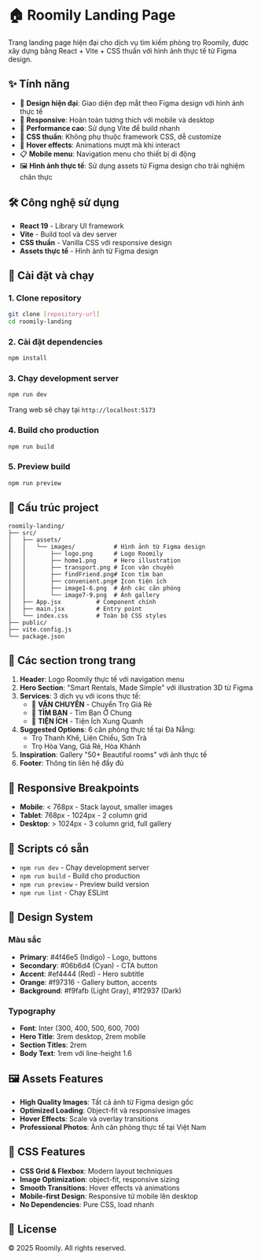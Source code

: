 # 🏠 Roomily Landing Page

Trang landing page hiện đại cho dịch vụ tìm kiếm phòng trọ Roomily, được xây dựng bằng React + Vite + CSS thuần với hình ảnh thực tế từ Figma design.

## ✨ Tính năng

- 🎨 **Design hiện đại**: Giao diện đẹp mắt theo Figma design với hình ảnh thực tế
- 📱 **Responsive**: Hoàn toàn tương thích với mobile và desktop  
- 🚀 **Performance cao**: Sử dụng Vite để build nhanh
- 🎯 **CSS thuần**: Không phụ thuộc framework CSS, dễ customize
- 🌟 **Hover effects**: Animations mượt mà khi interact
- 📋 **Mobile menu**: Navigation menu cho thiết bị di động
- 🖼️ **Hình ảnh thực tế**: Sử dụng assets từ Figma design cho trải nghiệm chân thực

## 🛠️ Công nghệ sử dụng

- **React 19** - Library UI framework
- **Vite** - Build tool và dev server  
- **CSS thuần** - Vanilla CSS với responsive design
- **Assets thực tế** - Hình ảnh từ Figma design

## 🚀 Cài đặt và chạy

### 1. Clone repository
```bash
git clone [repository-url]
cd roomily-landing
```

### 2. Cài đặt dependencies
```bash
npm install
```

### 3. Chạy development server
```bash
npm run dev
```

Trang web sẽ chạy tại `http://localhost:5173`

### 4. Build cho production
```bash
npm run build
```

### 5. Preview build
```bash
npm run preview
```

## 📁 Cấu trúc project

```
roomily-landing/
├── src/
│   ├── assets/
│   │   └── images/           # Hình ảnh từ Figma design
│   │       ├── logo.png      # Logo Roomily
│   │       ├── home1.png     # Hero illustration
│   │       ├── transport.png # Icon vận chuyển
│   │       ├── findFriend.png# Icon tìm bạn
│   │       ├── convenient.png# Icon tiện ích
│   │       ├── image1-6.png  # Ảnh các căn phòng
│   │       └── image7-9.png  # Ảnh gallery
│   ├── App.jsx          # Component chính
│   ├── main.jsx         # Entry point
│   └── index.css        # Toàn bộ CSS styles
├── public/
├── vite.config.js
└── package.json
```

## 🎨 Các section trong trang

1. **Header**: Logo Roomily thực tế với navigation menu
2. **Hero Section**: "Smart Rentals, Made Simple" với illustration 3D từ Figma
3. **Services**: 3 dịch vụ với icons thực tế:
   - 🚚 **VẬN CHUYỂN** - Chuyển Trọ Giá Rẻ
   - 🤝 **TÌM BẠN** - Tìm Bạn Ở Chung  
   - 🏪 **TIỆN ÍCH** - Tiện Ích Xung Quanh
4. **Suggested Options**: 6 căn phòng thực tế tại Đà Nẵng:
   - Trọ Thanh Khê, Liên Chiểu, Sơn Trà
   - Trọ Hòa Vang, Giá Rẻ, Hòa Khánh
5. **Inspiration**: Gallery "50+ Beautiful rooms" với ảnh thực tế
6. **Footer**: Thông tin liên hệ đầy đủ

## 📱 Responsive Breakpoints

- **Mobile**: < 768px - Stack layout, smaller images
- **Tablet**: 768px - 1024px - 2 column grid
- **Desktop**: > 1024px - 3 column grid, full gallery

## 🎯 Scripts có sẵn

- `npm run dev` - Chạy development server
- `npm run build` - Build cho production
- `npm run preview` - Preview build version
- `npm run lint` - Chạy ESLint

## 🌈 Design System

### Màu sắc
- **Primary**: #4f46e5 (Indigo) - Logo, buttons
- **Secondary**: #06b6d4 (Cyan) - CTA button
- **Accent**: #ef4444 (Red) - Hero subtitle
- **Orange**: #f97316 - Gallery button, accents
- **Background**: #f9fafb (Light Gray), #1f2937 (Dark)

### Typography
- **Font**: Inter (300, 400, 500, 600, 700)
- **Hero Title**: 3rem desktop, 2rem mobile
- **Section Titles**: 2rem
- **Body Text**: 1rem với line-height 1.6

## 🖼️ Assets Features

- **High Quality Images**: Tất cả ảnh từ Figma design gốc
- **Optimized Loading**: Object-fit và responsive images
- **Hover Effects**: Scale và overlay transitions
- **Professional Photos**: Ảnh căn phòng thực tế tại Việt Nam

## 🎨 CSS Features

- **CSS Grid & Flexbox**: Modern layout techniques
- **Image Optimization**: object-fit, responsive sizing
- **Smooth Transitions**: Hover effects và animations
- **Mobile-first Design**: Responsive từ mobile lên desktop
- **No Dependencies**: Pure CSS, load nhanh

## 📄 License

© 2025 Roomily. All rights reserved.
